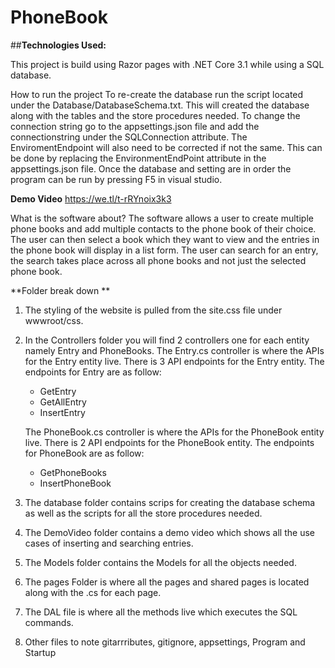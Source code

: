 # PhoneBook

##**Technologies Used:**

This project is build using Razor pages with .NET Core 3.1 while using a SQL database.

How to run the project
To re-create the database run the script located under the Database/DatabaseSchema.txt. This will created the database along with the tables and the store procedures needed.
To change the connection string go to the appsettings.json file and add the connectionstring under the SQLConnection attribute.
The EnviromentEndpoint will also need to be corrected if not the same. This can be done by replacing the EnvironmentEndPoint attribute in the appsettings.json file.
Once the database and setting are in order the program can be run by pressing F5 in visual studio.

**Demo Video**
https://we.tl/t-rRYnoix3k3

What is the software about?
The software allows a user to create multiple phone books and add multiple contacts to the phone book of their choice.
The user can then select a book which they want to view and the entries in the phone book will display in a list form. 
The user can search for an entry, the search takes place across all phone books and not just the selected phone book. 

**Folder break down **
1. The styling of the website is pulled from the site.css file under wwwroot/css.

2. In the Controllers folder you will find 2 controllers one for each entity namely Entry and PhoneBooks.
  The Entry.cs controller is where the APIs for the Entry entity live. There is 3 API endpoints for the Entry entity. 
  The endpoints for Entry are as follow:
   - GetEntry
   - GetAllEntry
   - InsertEntry

   The PhoneBook.cs controller is where the APIs for the PhoneBook entity live. There is 2 API endpoints for the PhoneBook entity. 
   The endpoints for PhoneBook are as follow:
   - GetPhoneBooks
   - InsertPhoneBook
   
 3. The database folder contains scrips for creating the database schema as well as the scripts for all the store procedures needed.
 
 4. The DemoVideo folder contains a demo video which shows all the use cases of inserting and searching entries. 
 
 5. The Models folder contains the Models for all the objects needed. 
 
 6. The pages Folder is where all the pages and shared pages is located along with the .cs for each page.
 
 7. The DAL file is where all the methods live which executes the SQL commands. 
 
 8. Other files to note gitarrributes, gitignore, appsettings, Program and Startup 
 
